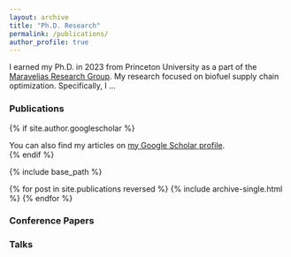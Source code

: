 ```yaml
---
layout: archive
title: "Ph.D. Research"
permalink: /publications/
author_profile: true
---
```


I earned my Ph.D. in 2023 from Princeton University as a part of the [Maravelias Research
Group](https://maravelias.princeton.edu). My research focused on biofuel supply chain optimization.
Specifically, I ... 


### Publications

{% if site.author.googlescholar %}
  <div class="wordwrap">You can also find my articles on <a href="{{site.author.googlescholar}}">my Google Scholar profile</a>.</div>
{% endif %}

{% include base_path %}

{% for post in site.publications reversed %}
  {% include archive-single.html %}
{% endfor %}


### Conference Papers


### Talks